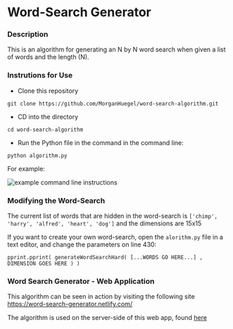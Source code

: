 # Word-Search Generator

### Description

This is an algorithm for generating an N by N word search when given a list of words and the length (N).


### Instrutions for Use


* Clone this repository

`git clone https://github.com/MorganHuegel/word-search-algorithm.git`


* CD into the directory

`cd word-search-algorithm`



* Run the Python file in the command in the command line:

`python algorithm.py`


For example:

 ![example command line instructions](https://github.com/MorganHuegel/word-search-algorithm/blob/master/screen-shot.png)

### Modifying the Word-Search

The current list of words that are hidden in the word-search is `['chimp', 'harry', 'alfred', 'heart', 'dog']` and the dimensions are 15x15

If you want to create your own word-search, open the `alorithm.py` file in a text editor, and change the parameters on line 430:

`pprint.pprint( generateWordSearchHard( [...WORDS GO HERE...] , DIMENSION GOES HERE ) )`


### Word Search Generator - Web Application

This algorithm can be seen in action by visiting the following site <https://word-search-generator.netlify.com/>

The algorithm is used on the server-side of this web app, found [here](https://github.com/MorganHuegel/word-search-generator-server)
